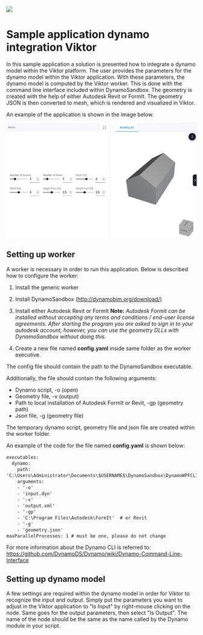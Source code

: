 ![](https://img.shields.io/badge/SDK-v13.0.0-blue) <Please check version is the same as specified in requirements.txt>

# Sample application dynamo integration Viktor

In this sample application a solution is presented how to integrate a dynamo model within the Viktor platform. 
The user provides the parameters for the dynamo model within the Viktor application. 
With these parameters, the dynamo model is computed by the Viktor worker. This is done with the command line interface included within DynamoSandbox. 
The geometry is created with the help of either Autodesk Revit or FormIt. The geometry JSON is then converted to mesh, which is rendered and visualized in Viktor. 

An example of the application is shown in the image below.

![Alt text](README_image.jpg?raw=true "Example")

## Setting up worker
A worker is necessary in order to run this application. Below is described how to configure the worker:

1. Install the generic worker
2. Install DynamoSandbox (http://dynamobim.org/download/)
3. Install either Autodesk Revit or FormIt
**Note:** *Autodesk Formit can be installed without accepting any terms and conditions / end-user license agreements. 
After starting the program you are asked to sign in to your autodesk account, 
however, you can use the geometry DLLs with DynamoSandbox without doing this.*

4. Create a new file named **config.yaml** inside same folder as the worker executive. 

The config file should contain the path to the DynamoSandbox executable.

Additionally, the file should contain the following arguments:

- Dynamo script, -o (open)
- Geometry file, -v (output)
- Path to local installation of Autodesk FormIt or Revit, -gp (geometry path)
- Json file, -g (geometry file)

The temporary dynamo script, geometry file and json file are created within the worker folder.

An example of the code for the file named  **config.yaml** is shown below:

<pre><code>executables:
  dynamo:
    path: 'C:\Users\Administrator\Documents\$USERNAME$\DynamoSandbox\DynamoWPFCLI.exe'
    arguments:
    - '-o'
    - 'input.dyn'
    - '-v'
    - 'output.xml'
    - '-gp'
    - 'C:\Program Files\Autodesk\FormIt'  # or Revit
    - '-g'
    - 'geometry.json'
maxParallelProcesses: 1 # must be one, please do not change
</code></pre>

For more information about the Dynamo CLI is referred to: https://github.com/DynamoDS/Dynamo/wiki/Dynamo-Command-Line-Interface

## Setting up dynamo model
A few settings are required within the dynamo model in order for Viktor to recognize the input and output. Simply put the
parameters you want to adjust in the Viktor application to "Is Input" by right-mouse clicking on the node. Same goes for the output
parameters, then select "Is Output". The name of the node should be the same as the name called by the Dynamo module in your script.




